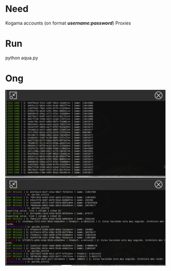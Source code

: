 # Need
Kogama accounts (on format ***username:password***)
Proxies

# Run
python aqua.py

# Ong
![idk2](https://github.com/LOBYXLYX/didactic-waffle/blob/main/Picsart_24-09-22_16-38-40-040.jpg)
![idk](https://github.com/LOBYXLYX/didactic-waffle/blob/main/Picsart_24-09-22_17-42-37-958.jpg)
